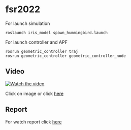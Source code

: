# fsr2022

For launch simulation 

```
roslaunch iris_model spawn_hummingbird.launch 
```


For launch controller  and APF
```
rosrun geometric_controller traj
rosrun geometric_controller geometric_controller_node
```


## Video


[![Watch the video](https://img.youtube.com/vi/KFiNoDnvq8I/sddefault.jpg)](https://youtu.be/KFiNoDnvq8I)


Click on image or click [here](https://youtu.be/KFiNoDnvq8I "@embed")


## Report


For watch report click [here](https://github.com/paretano/fsr2022/blob/main/Pasquale%20Costanzo%20FSR.pdf)

